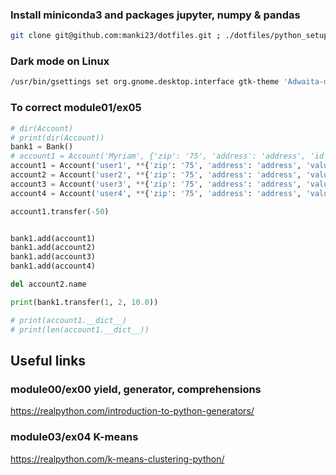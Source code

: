 ### Install miniconda3 and packages jupyter, numpy & pandas
``` bash
git clone git@github.com:manki23/dotfiles.git ; ./dotfiles/python_setup
```

### Dark mode on Linux 
``` bash
/usr/bin/gsettings set org.gnome.desktop.interface gtk-theme 'Adwaita-dark'
```

### To correct module01/ex05
``` python
# dir(Account)
# print(dir(Account))
bank1 = Bank()
# account1 = Account('Myriam', {'zip': '75', 'address': 'address', 'id': 1, 'value': None})
account1 = Account('user1', **{'zip': '75', 'address': 'address', 'value': 30.0})
account2 = Account('user2', **{'zip': '75', 'address': 'address', 'value': 30.0})
account3 = Account('user3', **{'zip': '75', 'address': 'address', 'value': None})
account4 = Account('user4', **{'zip': '75', 'address': 'address', 'value': None})

account1.transfer(-50)


bank1.add(account1)
bank1.add(account2)
bank1.add(account3)
bank1.add(account4)

del account2.name

print(bank1.transfer(1, 2, 10.0))

# print(account1.__dict__)
# print(len(account1.__dict__))
```

## Useful links

### module00/ex00 yield, generator, comprehensions
https://realpython.com/introduction-to-python-generators/
### module03/ex04 K-means
https://realpython.com/k-means-clustering-python/